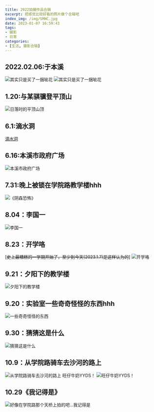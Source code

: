 ```yaml
---
title: 2022拍摄作品合辑
excerpt: 把感觉比较好看的照片做个合辑吧
index_img: /img/SMHC.jpg
date: 2023-01-07 16:59:43
tags:
- 摄影
- 日常
categories: 
- [生活, 摄影合辑]
---
```


## 2022.02.06:于本溪
![其实只是买了一捆呲花](IMG_20220206_203855.jpg.jpg)
![其实只是买了一捆呲花](IMG_20220206_203858.jpg.jpg)
## 1.20:与某骐骥登平顶山
![日落时的平顶山顶](IMG_20220120_164746.jpg.jpg)
## 6.1:滴水洞
[滴水洞](http://triority.cn/2022/06/01/dishuidong/)
## 6.16:本溪市政府广场
![本溪市政府广场](IMG_20220616_172100.jpg)
## 7.31:晚上被锁在学院路教学楼hhh
![《阴森恐怖》](IMG_20220731_003126.jpg)
## 8.04：李国一
![李国一](IMG_20220804_223515.jpg)
## 8.23：开学咯
[~~史上最糟糕的一学期开始了，至少到今天(2023.1.7)是这样认为的~~]
![开学咯](IMG_20220823_070447.jpg)
## 9.21：夕阳下的教学楼
![夕阳下的教学楼](IMG_20220921_030949.jpg)
## 9.20：实验室一些奇奇怪怪的东西hhh
![一些奇奇怪怪的东西](IMG_20220920_211344.jpg)
## 9.30：猜猜这是什么
![猜猜这是什么](IMG_20220930_002457.jpg)
## 10.9：从学院路骑车去沙河的路上
![从学院路骑车去沙河的路上](IMG_20221009_174857.jpg)
旺仔牛奶YYDS！
![旺仔牛奶YYDS！](IMG_20221009_155945.jpg)
## 10.29《我记得是》
![好像在学院路那个天桥上拍的吧...我记得是](IMG_20221029_140035.jpg)
